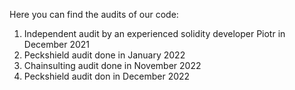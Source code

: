 Here you can find the audits of our code:
1) Independent audit by an experienced solidity developer Piotr in December 2021
2) Peckshield audit done in January 2022
3) Chainsulting audit done in November 2022
4) Peckshield audit don in December 2022
